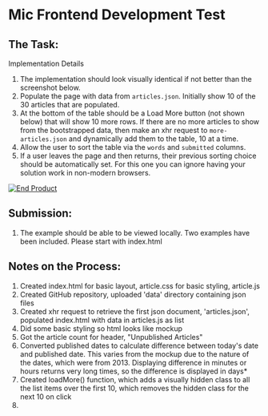 # Mic Frontend Development Test

## The Task:
Implementation Details

1. The implementation should look visually identical if not better than the screenshot below.
2. Populate the page with data from `articles.json`.  Initially show 10 of the 30 articles that are populated.
3. At the bottom of the table should be a Load More button (not shown below) that will show 10 more rows.  If there are no more articles to show from the bootstrapped data, then make an xhr request to `more-articles.json` and dynamically add them to the table, 10 at a time.
4. Allow the user to sort the table via the `words` and `submitted` columns.
5. If a user leaves the page and then returns, their previous sorting choice should be automatically set.  For this one you can ignore having your solution work in non-modern browsers.

[![End Product](https://bitbucket.org/policymic/dev-test/raw/master/screenshot.png)](https://bitbucket.org/policymic/dev-test/raw/master/screenshot.png)


## Submission:
1. The example should be able to be viewed locally. Two examples have been included. Please start with index.html

## Notes on the Process:
1. Created index.html for basic layout, article.css for basic styling, article.js
2. Created GitHub repository, uploaded 'data' directory containing json files
3. Created xhr request to retrieve the first json document, 'articles.json', populated index.html with data in articles.js as list
4. Did some basic styling so html looks like mockup
5. Got the article count for header, "Unpublished Articles"
6. Converted published dates to calculate difference between today's date and published date. This varies from the mockup due to the nature of the dates, which were from 2013. Displaying difference in minutes or hours returns very long times, so the difference is displayed in days*
7. Created loadMore() function, which adds a visually hidden class to all the list items over the first 10, which removes the hidden class for the next 10 on click
8. 


